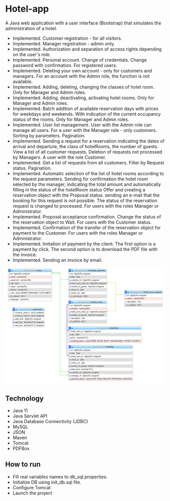 # Hotel-app

A Java web application with a user interface (Bootstrap) that simulates the administration of a hotel.

- Implemented. Customer registration - for all visitors.
- Implemented. Manager registration - admin only.
- Implemented. Authorization and separation of access rights depending on the user's role.
- Implemented. Personal account. Change of credentials. Change password with confirmation. For registered users.
- Implemented. Deleting your own account - only for customers and managers. For an account with the Admin role, the function is not available.
- Implemented. Adding, deleting, changing the classes of hotel room. Only for Manager and Admin roles.
- Implemented. Adding, deactivating, activating hotel rooms. Only for Manager and Admin roles.
- Implemented. Batch addition of available reservation days with prices for weekdays and weekends. With indication of the current occupancy status of the rooms. Only for Manager and Admin roles.
- Implemented. User list management. User with the Admin role can manage all users. For a user with the Manager role - only customers. Sorting by parameters. Pagination.
- Implemented. Sending a request for a reservation indicating the dates of arrival and departure, the class of hotelRooms, the number of guests. View a list of all customer requests. Deletion of requests not processed by Managers. A user with the role Customer.
- Implemented. Get a list of requests from all customers. Filter by Request status. Pagination.
- Implemented. Automatic selection of the list of hotel rooms according to the request parameters. Sending for confirmation the hotel room selected by the manager, indicating the total amount and automatically filling in the status of the hotelRoom status Offer and creating a reservation object with the Proposal status. sending an e-mail that the booking for this request is not possible. The status of the reservation request is changed to processed. For users with the roles Manager or Administrator.
- Implemented. Proposal acceptance confirmation. Change the status of the reservation object to Wait. For users with the Customer status.
- Implemented. Confirmation of the transfer of the reservation object for payment to the Customer. For users with the roles Manager or Administrator.
- Implemented. Imitation of payment by the client. The first option is a payment by click. The second option is to download the PDF file with the invoice.
- Implemented. Sending an invoice by email.

![model structure](auxiliary/schema.png)

## <a id="technology"></a>Technology
- Java 11
- Java Servlet API
- Java Database Connectivity (JDBC)
- MySQL
- JSON
- Maven
- Tomcat
- PDFBox

## <a id="how-to-run"></a>How to run
- Fill real variables names to db_sql.properties.
- Initialize DB using init_db.sql file.
- Configure Tomcat
- Launch the project

